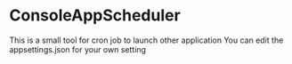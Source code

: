 # ConsoleAppScheduler
This is a small tool for cron job to launch other application
You can edit the appsettings.json for your own setting 